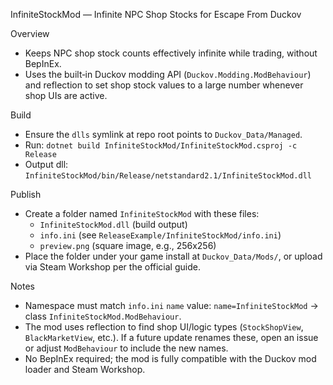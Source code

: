 InfiniteStockMod — Infinite NPC Shop Stocks for Escape From Duckov

Overview
- Keeps NPC shop stock counts effectively infinite while trading, without BepInEx.
- Uses the built‑in Duckov modding API (`Duckov.Modding.ModBehaviour`) and reflection to set shop stock values to a large number whenever shop UIs are active.

Build
- Ensure the `dlls` symlink at repo root points to `Duckov_Data/Managed`.
- Run: `dotnet build InfiniteStockMod/InfiniteStockMod.csproj -c Release`
- Output dll: `InfiniteStockMod/bin/Release/netstandard2.1/InfiniteStockMod.dll`

Publish
- Create a folder named `InfiniteStockMod` with these files:
  - `InfiniteStockMod.dll` (build output)
  - `info.ini` (see `ReleaseExample/InfiniteStockMod/info.ini`)
  - `preview.png` (square image, e.g., 256x256)
- Place the folder under your game install at `Duckov_Data/Mods/`, or upload via Steam Workshop per the official guide.

Notes
- Namespace must match `info.ini` `name` value: `name=InfiniteStockMod` → class `InfiniteStockMod.ModBehaviour`.
- The mod uses reflection to find shop UI/logic types (`StockShopView`, `BlackMarketView`, etc.). If a future update renames these, open an issue or adjust `ModBehaviour` to include the new names.
- No BepInEx required; the mod is fully compatible with the Duckov mod loader and Steam Workshop.

